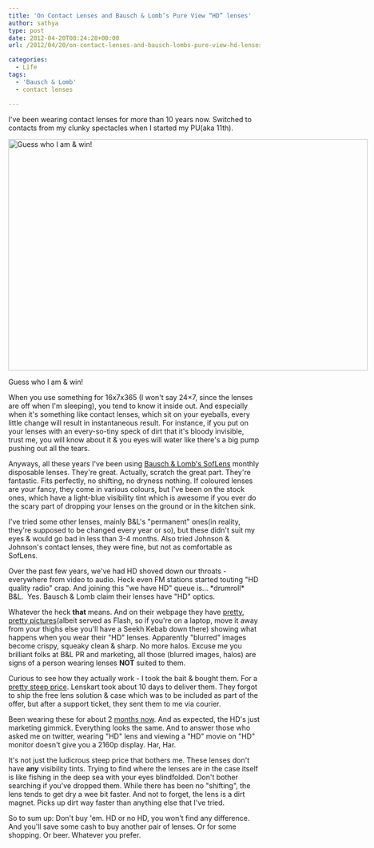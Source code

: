 ```yaml
---
title: 'On Contact Lenses and Bausch & Lomb’s Pure View “HD” lenses'
author: sathya
type: post
date: 2012-04-20T08:24:28+00:00
url: /2012/04/20/on-contact-lenses-and-bausch-lombs-pure-view-hd-lenses/

categories:
  - Life
tags:
  - 'Bausch & Lomb'
  - contact lenses

---
```

I've been wearing contact lenses for more than 10 years now. Switched to contacts from my clunky spectacles when I started my PU(aka 11th).

<div id="attachment_626" style="width: 729px" class="wp-caption aligncenter">
  <a href="https://images.sbhat.me/sb/2012/04/26076_384503182411_3200318_n.jpg"><img src="https://images.sbhat.me/sb/2012/04/26076_384503182411_3200318_n.jpg" alt="Guess who I am & win!" title="Guess who I am & win!" width="719" height="464" class="size-full wp-image-626" /></a>
  
  <p class="wp-caption-text">
    Guess who I am & win!
  </p>
</div>

When you use something for 16x7x365 (I won't say 24&#215;7, since the lenses are off when I'm sleeping), you tend to know it inside out. And especially when it's something like contact lenses, which sit on your eyeballs, every little change will result in instantaneous result. For instance, if you put on your lenses with an every-so-tiny speck of dirt that it's bloody invisible, trust me, you will know about it & you eyes will water like there's a big pump pushing out all the tears.

Anyways, all these years I've been using <a href="https://www.bausch.com/en/ECP/Our-Products/Contact-Lenses/Myopia-Contact-Lenses/SofLens-Daily-Disposables" target="_blank">Bausch & Lomb's SofLens</a> monthly disposable lenses. They're great. Actually, scratch the great part. They're fantastic. Fits perfectly, no shifting, no dryness nothing. If coloured lenses are your fancy, they come in various colours, but I've been on the stock ones, which have a light-blue visibility tint which is awesome if you ever do the scary part of dropping your lenses on the ground or in the kitchen sink.

I've tried some other lenses, mainly B&L's "permanent" ones(in reality, they're supposed to be changed every year or so), but these didn't suit my eyes & would go bad in less than 3-4 months. Also tried Johnson & Johnson's contact lenses, they were fine, but not as comfortable as SofLens.

Over the past few years, we've had HD shoved down our throats - everywhere from video to audio. Heck even FM stations started touting "HD quality radio" crap. And joining this "we have HD" queue is&#8230; \*drumroll\* B&L.  Yes. Bausch & Lomb claim their lenses have "HD" optics.

Whatever the heck **that** means. And on their webpage they have <a href="https://www.purevision2.com/demo.html" target="_blank">pretty, pretty pictures</a>(albeit served as Flash, so if you're on a laptop, move it away from your thighs else you'll have a Seekh Kebab down there) showing what happens when you wear their "HD" lenses. Apparently "blurred" images become crispy, squeaky clean & sharp. No more halos. Excuse me you brilliant folks at B&L PR and marketing, all those (blurred images, halos) are signs of a person wearing lenses **NOT** suited to them.

Curious to see how they actually work - I took the bait & bought them. For a <a href="https://www.lenskart.com/bausch-lomb-purevision2-hd-contact-lenses.html" target="_blank">pretty steep price</a>. Lenskart took about 10 days to deliver them. They forgot to ship the free lens solution & case which was to be included as part of the offer, but after a support ticket, they sent them to me via courier.

Been wearing these for about 2 [months now][1]. And as expected, the HD's just marketing gimmick. Everything looks the same. And to answer those who asked me on twitter, wearing "HD" lens and viewing a "HD" movie on "HD" monitor doesn't give you a 2160p display. Har, Har.

It's not just the ludicrous steep price that bothers me. These lenses don't have **any** visibility tints. Trying to find where the lenses are in the case itself is like fishing in the deep sea with your eyes blindfolded. Don't bother searching if you've dropped them. While there has been no "shifting", the lens tends to get dry a wee bit faster. And not to forget, the lens is a dirt magnet. Picks up dirt way faster than anything else that I've tried.

So to sum up: Don't buy 'em. HD or no HD, you won't find any difference. And you'll save some cash to buy another pair of lenses. Or for some shopping. Or beer. Whatever you prefer.

 [1]: https://twitter.com/SathyaBhat/statuses/172990100685324288
